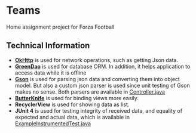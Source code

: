 # Teams
Home assignment project for Forza Football

## Technical Information

 - **[OkHttp](http://square.github.io/okhttp/)** is used for network operations, such as getting Json data.
 - **[GreenDao](http://greenrobot.org/greendao/)** is used for database ORM. In addition, it helps application to access data while it is offline
 - **[Gson](https://github.com/google/gson)** is used for parsing json data and converting them into object model. But also a custom json parser is used since unit testing of Gson makes no sense. Both parsers are available in [Controller.java](https://github.com/pouria-faraji/Teams/blob/master/app/src/main/java/com/forza/home/assignments/teams/controller/Controller.java)
 - **[ButterKnife](http://jakewharton.github.io/butterknife/)** is used for binding views more easily.
 - **RecyclerView** is used for showing data as list.
 - **JUnit 4** is used for testing integrity of received data, and equality of expected and actual data, which is available in [ExampleInstrumentedTest.java](https://github.com/pouria-faraji/Teams/blob/master/app/src/androidTest/java/com/forza/home/assignments/teams/ExampleInstrumentedTest.java)

